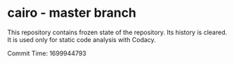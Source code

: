 # cairo - master branch

This repository contains frozen state of the repository.
Its history is cleared. It is used only for static code
analysis with Codacy.

Commit Time: 1699944793